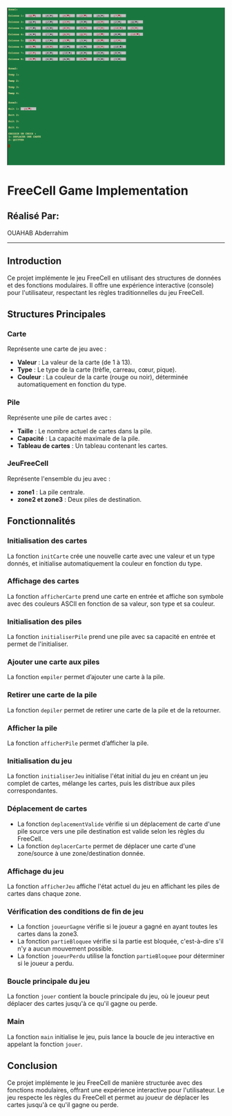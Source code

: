 ![](img.png)
# FreeCell Game Implementation


## Réalisé Par:
OUAHAB Abderrahim

---

## Introduction

Ce projet implémente le jeu FreeCell en utilisant des structures de données et des fonctions modulaires. Il offre une expérience interactive (console) pour l'utilisateur, respectant les règles traditionnelles du jeu FreeCell.

## Structures Principales

### Carte
Représente une carte de jeu avec :
- **Valeur** : La valeur de la carte (de 1 à 13).
- **Type** : Le type de la carte (trèfle, carreau, cœur, pique).
- **Couleur** : La couleur de la carte (rouge ou noir), déterminée automatiquement en fonction du type.

### Pile
Représente une pile de cartes avec :
- **Taille** : Le nombre actuel de cartes dans la pile.
- **Capacité** : La capacité maximale de la pile.
- **Tableau de cartes** : Un tableau contenant les cartes.

### JeuFreeCell
Représente l'ensemble du jeu avec :
- **zone1** : La pile centrale.
- **zone2 et zone3** : Deux piles de destination.

## Fonctionnalités

### Initialisation des cartes
La fonction `initCarte` crée une nouvelle carte avec une valeur et un type donnés, et initialise automatiquement la couleur en fonction du type.

### Affichage des cartes
La fonction `afficherCarte` prend une carte en entrée et affiche son symbole avec des couleurs ASCII en fonction de sa valeur, son type et sa couleur.

### Initialisation des piles
La fonction `initialiserPile` prend une pile avec sa capacité en entrée et permet de l'initialiser.

### Ajouter une carte aux piles
La fonction `empiler` permet d’ajouter une carte à la pile.

### Retirer une carte de la pile
La fonction `depiler` permet de retirer une carte de la pile et de la retourner.

### Afficher la pile
La fonction `afficherPile` permet d’afficher la pile.

### Initialisation du jeu
La fonction `initialiserJeu` initialise l'état initial du jeu en créant un jeu complet de cartes, mélange les cartes, puis les distribue aux piles correspondantes.

### Déplacement de cartes
- La fonction `deplacementValide` vérifie si un déplacement de carte d'une pile source vers une pile destination est valide selon les règles du FreeCell.
- La fonction `deplacerCarte` permet de déplacer une carte d'une zone/source à une zone/destination donnée.

### Affichage du jeu
La fonction `afficherJeu` affiche l'état actuel du jeu en affichant les piles de cartes dans chaque zone.

### Vérification des conditions de fin de jeu
- La fonction `joueurGagne` vérifie si le joueur a gagné en ayant toutes les cartes dans la zone3.
- La fonction `partieBloquee` vérifie si la partie est bloquée, c'est-à-dire s'il n'y a aucun mouvement possible.
- La fonction `joueurPerdu` utilise la fonction `partieBloquee` pour déterminer si le joueur a perdu.

### Boucle principale du jeu
La fonction `jouer` contient la boucle principale du jeu, où le joueur peut déplacer des cartes jusqu'à ce qu'il gagne ou perde.

### Main
La fonction `main` initialise le jeu, puis lance la boucle de jeu interactive en appelant la fonction `jouer`.

## Conclusion

Ce projet implémente le jeu FreeCell de manière structurée avec des fonctions modulaires, offrant une expérience interactive pour l'utilisateur. Le jeu respecte les règles du FreeCell et permet au joueur de déplacer les cartes jusqu'à ce qu'il gagne ou perde.

